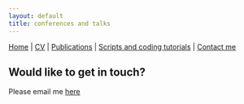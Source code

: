 ```yaml
---
layout: default
title: conferences and talks
---
```


[Home](index.md)  | [CV](cv.md) | [Publications](publications.md) | [Scripts and coding tutorials](coding.md) | [Contact me](contacts.md)


## Would like to get in touch?

Please email me [here](mailto:grig@hotmail.it)
